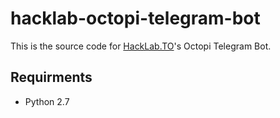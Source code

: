 # hacklab-octopi-telegram-bot

This is the source code for [HackLab.TO](https://hacklab.to/)'s Octopi Telegram Bot. 

## Requirments

* Python 2.7
